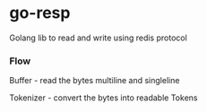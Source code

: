 # go-resp

<p>Golang lib to read and write using redis protocol</p>


### Flow
<p> Buffer - read the bytes multiline and singleline</p>
<p> Tokenizer - convert the bytes into readable Tokens</p>